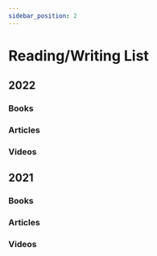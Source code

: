 ```yaml
---
sidebar_position: 2
---
```


# Reading/Writing List

## 2022

### Books

### Articles

### Videos

## 2021

### Books

### Articles

### Videos
